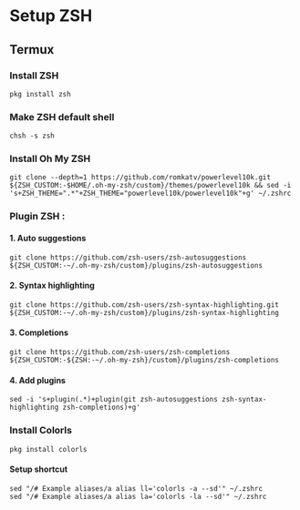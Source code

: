 # Setup ZSH

## Termux
### Install ZSH
```
pkg install zsh
```
### Make ZSH default shell
```
chsh -s zsh
```
### Install Oh My ZSH
```
git clone --depth=1 https://github.com/romkatv/powerlevel10k.git ${ZSH_CUSTOM:-$HOME/.oh-my-zsh/custom}/themes/powerlevel10k && sed -i 's+ZSH_THEME=".*"+ZSH_THEME="powerlevel10k/powerlevel10k"+g' ~/.zshrc
```
### Plugin ZSH :
#### 1. Auto suggestions
```
git clone https://github.com/zsh-users/zsh-autosuggestions ${ZSH_CUSTOM:-~/.oh-my-zsh/custom}/plugins/zsh-autosuggestions
```
#### 2. Syntax highlighting
```
git clone https://github.com/zsh-users/zsh-syntax-highlighting.git ${ZSH_CUSTOM:-~/.oh-my-zsh/custom}/plugins/zsh-syntax-highlighting
```
#### 3. Completions
```
git clone https://github.com/zsh-users/zsh-completions ${ZSH_CUSTOM:-${ZSH:-~/.oh-my-zsh}/custom}/plugins/zsh-completions
```
#### 4. Add plugins
```
sed -i 's+plugin(.*)+plugin(git zsh-autosuggestions zsh-syntax-highlighting zsh-completions)+g'
```
### Install Colorls
```
pkg install colorls
```
#### Setup shortcut
```
sed "/# Example aliases/a alias ll='colorls -a --sd'" ~/.zshrc
sed "/# Example aliases/a alias la='colorls -la --sd'" ~/.zshrc
```
